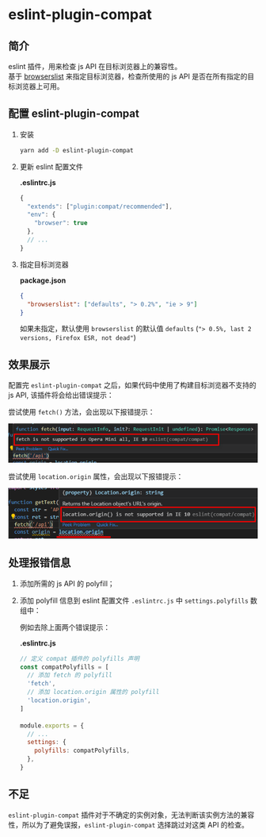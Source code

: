 # eslint-plugin-compat

## 简介

eslint 插件，用来检查 js API 在目标浏览器上的兼容性。  
基于 [browserslist](https://github.com/browserslist/browserslist) 来指定目标浏览器，检查所使用的 js API 是否在所有指定的目标浏览器上可用。

## 配置 eslint-plugin-compat

1. 安装

   ```sh
   yarn add -D eslint-plugin-compat
   ```

2. 更新 eslint 配置文件

   **.eslintrc.js**

   ```js
   {
     "extends": ["plugin:compat/recommended"],
     "env": {
       "browser": true
     },
     // ...
   }
   ```

3. 指定目标浏览器

   **package.json**

   ```json
   {
     "browserslist": ["defaults", "> 0.2%", "ie > 9"]
   }
   ```

   如果未指定，默认使用 `browserslist` 的默认值 `defaults` (`"> 0.5%, last 2 versions, Firefox ESR, not dead"`)

## 效果展示

配置完 `eslint-plugin-compat` 之后，如果代码中使用了构建目标浏览器不支持的 js API, 该插件将会给出错误提示：

尝试使用 `fetch()` 方法，会出现以下报错提示：

![eslint-plugin-compat](media/eslint-plugin-compat.png)

尝试使用 `location.origin` 属性，会出现以下报错提示：

![eslint-plugin-compat2](media/eslint-plugin-compat2.png)

## 处理报错信息

1. 添加所需的 js API 的 polyfill；
2. 添加 polyfill 信息到 eslint 配置文件 `.eslintrc.js` 中 `settings.polyfills` 数组中：

   例如去除上面两个错误提示：

   **.eslintrc.js**

   ```js
   // 定义 compat 插件的 polyfills 声明
   const compatPolyfills = [
     // 添加 fetch 的 polyfill
     'fetch',
     // 添加 location.origin 属性的 polyfill
     'location.origin',
   ]

   module.exports = {
     // ...
     settings: {
       polyfills: compatPolyfills,
     },
   }
   ```

## 不足

`eslint-plugin-compat` 插件对于不确定的实例对象，无法判断该实例方法的兼容性，所以为了避免误报，`eslint-plugin-compat` 选择跳过对这类 API 的检查。
